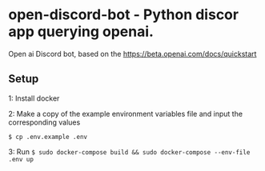 # open-discord-bot - Python discor app querying openai.
Open ai Discord bot, based on the https://beta.openai.com/docs/quickstart

## Setup

1: Install docker


2: Make a copy of the example environment variables file and input the corresponding values

```$ cp .env.example .env```

3: Run
```$ sudo docker-compose build && sudo docker-compose --env-file .env up```
